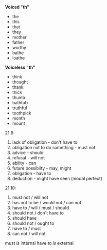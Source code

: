 **Voiced "th"**
- the
- this
- that
- they
- mother
- father 
- worthy
- bathe 
- loathe

**Voiceless "th"**
- think
- thought
- thank
- thick
- thumb
- bathtub
- truthful
- toothpick
- month
- mount

21.9:
1. lack of obligation - don't have to
2. obligation not to do something - must not
3. advice - should
4. refusal - will not
5. ability - can
6. future possibilty - may, might
7. obligation - have to 
8. deduction - might have seen (modal perfect)

21.10:
1. must not / will not
2. has not to be / would not / can not
3. have to / will / must / should
4. should not / don't have to
5. should have
6. should not / ought to
7. have to / must
8. can not / will not
 
must *is* internal 
have to *is* external